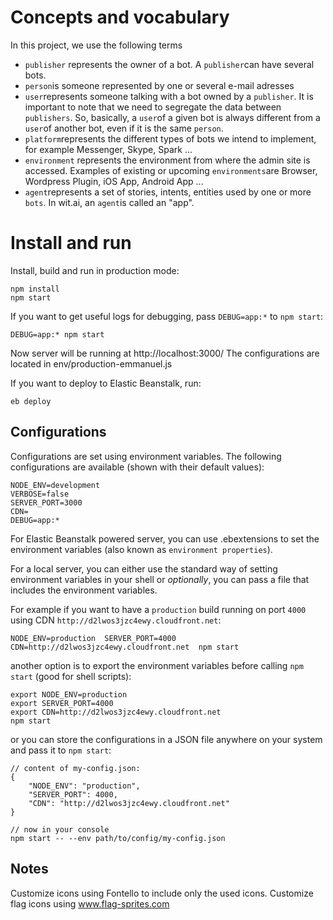 # Concepts and vocabulary
In this project, we use the following terms
- `publisher` represents the owner of a bot. A `publisher`can have several bots.
- `person`is someone represented by one or several e-mail adresses 
- `user`represents someone talking with a bot owned by a `publisher`. It is important to note that we need to segregate the data between `publishers`. So, basically, a `user`of a given bot is always different from a `user`of another bot, even if it is the same `person`.
- `platform`represents the different types of bots we intend to implement, for example Messenger, Skype, Spark ...
- `environment` represents the environment from where the admin site is accessed. Examples of existing or upcoming `environments`are Browser, Wordpress Plugin, iOS App, Android App ...   
- `agent`represents a set of stories, intents, entities used by one or more `bots`. In wit.ai, an `agent`is called an "app".

# Install and run
Install, build and run in production mode:
```
npm install
npm start
```
If you want to get useful logs for debugging, pass `DEBUG=app:*` to `npm start`:
```
DEBUG=app:* npm start
```
Now server will be running at http://localhost:3000/
The configurations are located in env/production-emmanuel.js

If you want to deploy to Elastic Beanstalk, run:
```
eb deploy
```

## Configurations

Configurations are set using environment variables. The following configurations are available (shown with their default values):

```
NODE_ENV=development
VERBOSE=false
SERVER_PORT=3000
CDN=
DEBUG=app:*
```

For Elastic Beanstalk powered server, you can use .ebextensions to set the environment variables (also known as `environment properties`).

For a local server, you can either use the standard way of setting environment variables in your shell or *optionally*, you can pass a file that includes the environment variables.

For example if you want to have a `production` build running on port `4000` using CDN `http://d2lwos3jzc4ewy.cloudfront.net`:
```
NODE_ENV=production  SERVER_PORT=4000  CDN=http://d2lwos3jzc4ewy.cloudfront.net  npm start
```

another option is to export the environment variables before calling `npm start` (good for shell scripts):
```
export NODE_ENV=production
export SERVER_PORT=4000
export CDN=http://d2lwos3jzc4ewy.cloudfront.net
npm start
```

or you can store the configurations in a JSON file anywhere on your system and pass it to `npm start`:
```
// content of my-config.json:
{
    "NODE_ENV": "production",
    "SERVER_PORT": 4000,
    "CDN": "http://d2lwos3jzc4ewy.cloudfront.net"
}

// now in your console
npm start -- --env path/to/config/my-config.json
```

## Notes
Customize icons using Fontello to include only the used icons.
Customize flag icons using www.flag-sprites.com
